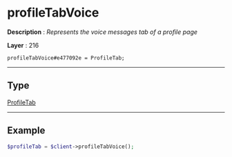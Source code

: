 # profileTabVoice

**Description** : *Represents the voice messages tab of a profile page*

**Layer** : 216

```tl
profileTabVoice#e477092e = ProfileTab;
```

---

## Type

[ProfileTab](type/ProfileTab)

---

## Example

```php
$profileTab = $client->profileTabVoice();
```